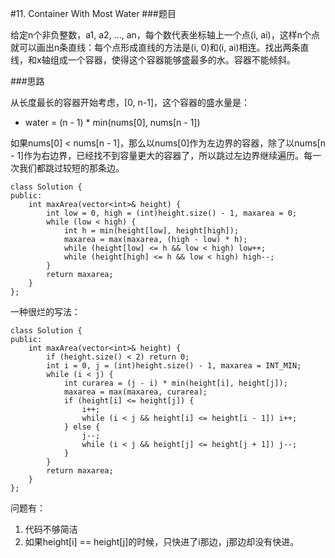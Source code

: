 #11. Container With Most Water
###题目

给定n个非负整数，a1, a2, ..., an，每个数代表坐标轴上一个点(i, ai)，这样n个点就可以画出n条直线：每个点形成直线的方法是(i, 0)和(i, ai)相连。找出两条直线，和x轴组成一个容器，使得这个容器能够盛最多的水。容器不能倾斜。

###思路

从长度最长的容器开始考虑，[0, n-1]，这个容器的盛水量是：
 - water = (n - 1) * min(nums[0], nums[n - 1])
 
如果nums[0] < nums[n - 1]，那么以nums[0]作为左边界的容器，除了以nums[n - 1]作为右边界，已经找不到容量更大的容器了，所以跳过左边界继续遍历。每一次我们都跳过较短的那条边。

```
class Solution {
public:
    int maxArea(vector<int>& height) {
        int low = 0, high = (int)height.size() - 1, maxarea = 0;
        while (low < high) {
            int h = min(height[low], height[high]);
            maxarea = max(maxarea, (high - low) * h);
            while (height[low] <= h && low < high) low++;
            while (height[high] <= h && low < high) high--;
        }
        return maxarea;
    }
};
```


一种很烂的写法：
```
class Solution {
public:
    int maxArea(vector<int>& height) {
        if (height.size() < 2) return 0;
        int i = 0, j = (int)height.size() - 1, maxarea = INT_MIN;
        while (i < j) {
            int curarea = (j - i) * min(height[i], height[j]);
            maxarea = max(maxarea, curarea);
            if (height[i] <= height[j]) {
                i++;
                while (i < j && height[i] <= height[i - 1]) i++;
            } else {
                j--;
                while (i < j && height[j] <= height[j + 1]) j--;
            }
        }
        return maxarea;
    }
};
```
问题有：

1. 代码不够简洁
2. 如果height[i] == height[j]的时候，只快进了i那边，j那边却没有快进。

